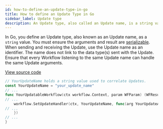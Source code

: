 ```yaml
---
id: how-to-define-an-update-type-in-go
title: How to define an Update Type in Go
sidebar_label: Update type
description: An Update type, also called an Update name, is a string value.
---
```


In Go, you define an Update type, also known as an Update name, as a `string` value.
You must ensure the arguments and result are [serializable](/concepts/what-is-a-data-converter).
When sending and receiving the Update, use the Update name as an identifier.
The name does not link to the data type(s) sent with the Update.
Ensure that every Workflow listening to the same Update name can handle the same Update arguments.

<a class="dacx-source-link" href="https://github.com/temporalio/documentation-samples-go/blob/sync_update/sync_update/your_updatable_workflow_dacx.go">View source code</a>

```go
// YourUpdateName holds a string value used to correlate Updates.
const YourUpdateName = "your_update_name"
// ...
func YourUpdatableWorkflow(ctx workflow.Context, param WFParam) (WFResult, error) {
// ...
	workflow.SetUpdateHandler(ctx, YourUpdateName, func(arg YourUpdateArg) (YourUpdateResult, error) {
// ...
	})
// ...
}
```
